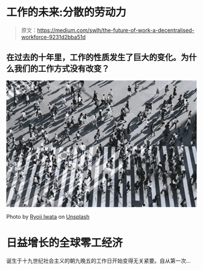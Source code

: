 # 工作的未来:分散的劳动力

> 原文：<https://medium.com/swlh/the-future-of-work-a-decentralised-workforce-9231d2bba51d>

## 在过去的十年里，工作的性质发生了巨大的变化。为什么我们的工作方式没有改变？

![](img/859c099cdc22977c521c6f1275ad4030.png)

Photo by [Ryoji Iwata](https://unsplash.com/photos/IBaVuZsJJTo?utm_source=unsplash&utm_medium=referral&utm_content=creditCopyText) on [Unsplash](https://unsplash.com/?utm_source=unsplash&utm_medium=referral&utm_content=creditCopyText)

# 日益增长的全球零工经济

诞生于十九世纪社会主义的朝九晚五的工作日开始变得无关紧要。自从第一次…